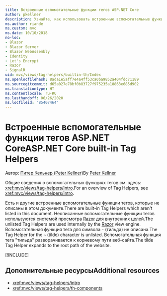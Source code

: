 ```yaml
---
title: Встроенные вспомогательные функции тегов ASP.NET Core
author: pkellner
description: Узнайте, как использовать встроенные вспомогательные функции тегов ASP.NET Core для более эффективной работы.
ms.author: riande
ms.custom: mvc
ms.date: 10/10/2018
no-loc:
- Blazor
- Blazor Server
- Blazor WebAssembly
- Identity
- Let's Encrypt
- Razor
- SignalR
uid: mvc/views/tag-helpers/builtin-th/Index
ms.openlocfilehash: 8ada1e5aff7e4a4ff53ca0ba9852a404fdc71189
ms.sourcegitcommit: d65a027e78bf0b83727f975235a18863e685d902
ms.translationtype: HT
ms.contentlocale: ru-RU
ms.lasthandoff: 06/26/2020
ms.locfileid: "85407464"
---
```

# <a name="aspnet-core-built-in-tag-helpers"></a><span data-ttu-id="022c7-103">Встроенные вспомогательные функции тегов ASP.NET Core</span><span class="sxs-lookup"><span data-stu-id="022c7-103">ASP.NET Core built-in Tag Helpers</span></span>

<span data-ttu-id="022c7-104">Автор: [Питер Кельнер (Peter Kellner)](https://peterkellner.net)</span><span class="sxs-lookup"><span data-stu-id="022c7-104">By [Peter Kellner](https://peterkellner.net)</span></span>

<span data-ttu-id="022c7-105">Общие сведения о вспомогательных функциях тегов см. здесь: <xref:mvc/views/tag-helpers/intro>.</span><span class="sxs-lookup"><span data-stu-id="022c7-105">For an overview of Tag Helpers, see <xref:mvc/views/tag-helpers/intro>.</span></span>

<span data-ttu-id="022c7-106">Есть и другие встроенные вспомогательные функции тегов, которые не описаны в этом документе.</span><span class="sxs-lookup"><span data-stu-id="022c7-106">There are built-in Tag Helpers which aren't listed in this document.</span></span> <span data-ttu-id="022c7-107">Неописанные вспомогательные функции тегов используются системой просмотра [Razor](xref:mvc/views/razor) для внутренних целей.</span><span class="sxs-lookup"><span data-stu-id="022c7-107">The unlisted Tag Helpers are used internally by the [Razor](xref:mvc/views/razor) view engine.</span></span> <span data-ttu-id="022c7-108">Вспомогательная функция тега для символа `~` (тильда) не описана.</span><span class="sxs-lookup"><span data-stu-id="022c7-108">The Tag Helper for the `~` (tilde) character is unlisted.</span></span> <span data-ttu-id="022c7-109">Вспомогательная функция тега "тильда" разворачивается к корневому пути веб-сайта.</span><span class="sxs-lookup"><span data-stu-id="022c7-109">The tilde Tag Helper expands to the root path of the website.</span></span>

[!INCLUDE[](~/includes/built-in-TH.md)]

## <a name="additional-resources"></a><span data-ttu-id="022c7-110">Дополнительные ресурсы</span><span class="sxs-lookup"><span data-stu-id="022c7-110">Additional resources</span></span>

* <xref:mvc/views/tag-helpers/intro>
* <xref:mvc/views/tag-helpers/th-components>
